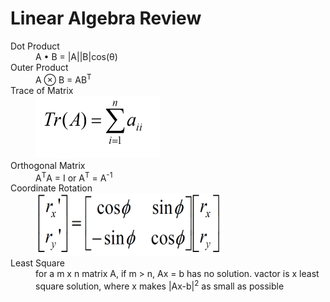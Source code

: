 # Linear Algebra Review
<dl>
  <dt>Dot Product</dt>
    <dd>A • B = |A||B|cos(θ)</dd>  
  <dt>Outer Product</dt>
    <dd>A ⊗ B = AB<sup>T</sup></dd>  
  <dt>Trace of Matrix</dt>
    <dd><img src="/graphs/traceOfMatrix.png" width = "200" height = "100"/></dd>  
  <dt>Orthogonal Matrix</dt>
    <dd>A<sup>T</sup>A = I or A<sup>T</sup> = A<sup>-1</sup></dd>
  <dt>Coordinate Rotation</dt>
    <dd><img src="/graphs/coordinateRotation.png" width = "300" height = "100"/></dd>
  <dt>Least Square</dt>
    <dd>for a m x n matrix A, if m > n, Ax = b has no solution. vactor is x least square solution, 
      where x makes |Ax-b|<sup>2</sup> as small as possible</dd>
</dl>   


   
